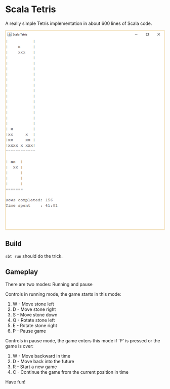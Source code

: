 # Scala Tetris

A really simple Tetris implementation in about 600 lines of Scala code.

![Screenshot](Screenshot.png)

## Build
`sbt run` should do the trick.

## Gameplay
There are two modes: Running and pause

Controls in running mode, the game starts in this mode:

1. W - Move stone left
2. D - Move stone right
3. S - Move stone down
4. Q - Rotate stone left
5. E - Rotate stone right
6. P - Pause game

Controls in pause mode, the game enters this mode if 'P' is pressed or the game is over:

1. W - Move backward in time
2. D - Move back into the future
3. R - Start a new game
4. C - Continue the game from the current position in time

Have fun!
